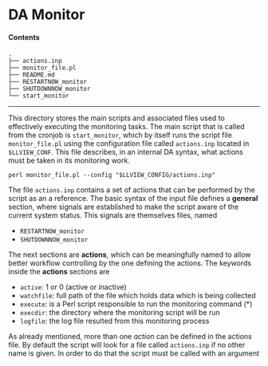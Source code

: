 # DA Monitor

#### Contents

```
.
├── actions.inp
├── monitor_file.pl
├── README.md
├── RESTARTNOW_monitor
├── SHUTDOWNNOW_monitor
└── start_monitor
```

---

This directory stores the main scripts and associated files used 
to effectively executing the monitoring tasks. The main script 
that is called from the cronjob is `start_monitor`, which by itself
runs the script file `monitor_file.pl` using the configuration
file called `actions.inp` located in `$LLVIEW_CONF`.
This file describes, in an internal DA syntax, what actions must
be taken in its monitoring work.

```
perl monitor_file.pl --config "$LLVIEW_CONFIG/actions.inp"
```

The file `actions.inp` contains a set of actions that can be performed
by the script as an a reference. The basic syntax of the input file
defines a **general** section, where signals are established to make the
script aware of the current system status. This signals are themselves
files, named

* `RESTARTNOW_monitor`
* `SHUTDOWNNOW_monitor`

The next sections are **actions**, which can be meaningfully named to
allow better workflow controlling by the one defining the actions.
The keywords inside the **actions** sections are

* `active`: 1 or 0 (active or inactive)
* `watchfile`: full path of the file which holds data which is being collected
* `execute`: is a Perl script responsible to run the monitoring command (*)
* `execdir`: the directory where the monitoring script will be run
* `logfile`: the log file resulted from this monitoring process

As already mentioned, more than one *action* can be defined in the
actions file. By default the script will look for a file called
`actions.inp` if no other name is given. In order to do that
the script must be called with an argument

